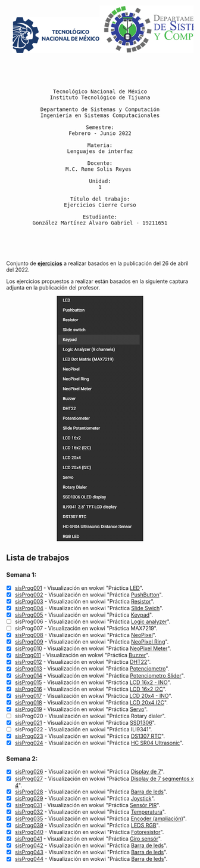 <pre>

</pre>
<pre>

<p align="center">
  <img  src="./img/logoTecnm.png"><img  src="./img/logoDeptoSis.png"><img  src="./img/logoItt.png">
</p>

<p align="center">

Tecnológico Nacional de México
Instituto Tecnológico de Tijuana

Departamento de Sistemas y Computación
Ingeniería en Sistemas Computacionales

Semestre:
Febrero - Junio 2022

Materia:
Lenguajes de interfaz

Docente:
M.C. Rene Solis Reyes 

Unidad:
1

Título del trabajo:
Ejercicios Cierre Curso

Estudiante:
González Martínez Álvaro Gabriel - 19211651

	</p>

</pre>

Conjunto de **[ejercicios](https://github.com/tectijuana/simuladorrp2040-Alvaroggm123/tree/main/code	 "Carpeta de código del repositorio.")** a realizar basados en la publicación del 26 de abril del 2022.

Los ejercicios propuestos a realizar están basados en la siguiente captura adjunta en la publicación del profesor.

</p>
<p align="center">
  <img  src="./img/semana1.PNG">
</p>

## Lista de trabajos
### Semana 1:
- [x] [sisProg001](./code/sisProg001/ "Wokwi preview") -  Visualización en wokwi "Práctica [LED](https://wokwi.com/projects/330555368301134420	 "Wokwi preview práctica LED")".
- [x] [sisProg002](./code/sisProg002/ "Wokwi preview") -  Visualización en wokwi "Práctica [PushButton](https://wokwi.com/projects/330555556474389076	 "Wokwi preview práctica PushButton")".
- [x] [sisProg003](./code/sisProg003/ "Wokwi preview") -  Visualización en wokwi "Práctica [Resistor](https://wokwi.com/projects/330562844952101460	 "Wokwi preview práctica Resistor")".
- [x] [sisProg004](./code/sisProg004/ "Wokwi preview") -  Visualización en wokwi "Práctica [Slide Swich](https://wokwi.com/projects/330556478719001172	 "Wokwi preview práctica Slide Swich")".
- [x] [sisProg005](./code/sisProg005/ "Wokwi preview") -  Visualización en wokwi "Práctica [Keypad](https://wokwi.com/projects/330560001740374612		 "Wokwi preview práctica Slide Keypad")".
- [ ] sisProg006 -  Visualización en wokwi "Práctica [Logic analyzer](https://wokwi.com/projects/313706149095408193		 "Wokwi preview práctica Slide Analizador Logico")".
- [ ] sisProg007 -  Visualización en wokwi "Práctica MAX7219".
- [x] [sisProg008](./code/sisProg008/ "Wokwi preview") -  Visualización en wokwi "Práctica [NeoPixel](https://wokwi.com/projects/330573337453396562			 "Wokwi preview práctica Slide NeoPixel regular")".
- [x] [sisProg009](./code/sisProg009/ "Wokwi preview") -  Visualización en wokwi "Práctica [NeoPixel Ring](https://wokwi.com/projects/330573361281237586			 "Wokwi preview práctica Slide NeoPixel anillo")".
- [x] [sisProg010](./code/sisProg010/ "Wokwi preview") -  Visualización en wokwi "Práctica [NeoPixel Meter](https://wokwi.com/projects/330573651878347347	 "Wokwi preview práctica Slide NeoPixel medidor")".
- [x] [sisProg011](./code/sisProg011/ "Wokwi preview") -  Visualización en wokwi "Práctica [Buzzer](https://wokwi.com/projects/330573914707067475	"Wokwi preview práctica Buzzer")".
- [x] [sisProg012](./code/sisProg012/ "Wokwi preview") -  Visualización en wokwi "Práctica [DHT22](https://wokwi.com/projects/330575202851226195	"Wokwi preview práctica DHT22")".
- [x] [sisProg013](./code/sisProg013/ "Wokwi preview") -  Visualización en wokwi "Práctica [Potenciometro](https://wokwi.com/projects/330576746300572243	"Wokwi preview práctica Potenciometro")".
- [x] [sisProg014](./code/sisProg014/ "Wokwi preview") -  Visualización en wokwi "Práctica [Potenciometro Slider](https://wokwi.com/projects/330585417088762451	"Wokwi preview práctica Potenciometro slider")".
- [x] [sisProg015](./code/sisProg015/ "Wokwi preview") -  Visualización en wokwi "Práctica [LCD 16x2 - INO](https://wokwi.com/projects/330570339562029650	"Wokwi preview práctica Potenciometro LCD 16x2 con ino")".
- [x] [sisProg016](./code/sisProg016/ "Wokwi preview") -  Visualización en wokwi "Práctica [LCD 16x2 I2C](https://wokwi.com/projects/330586599288996434	"Wokwi preview práctica Potenciometro LCD 16x2 I2C")".
- [x] [sisProg017](./code/sisProg017/ "Wokwi preview") -  Visualización en wokwi "Práctica [LCD 20x4 - INO](https://wokwi.com/projects/330605352263352915	"Wokwi preview práctica Potenciometro LCD 20x4 con ino.")".
- [x] [sisProg018](./code/sisProg018/ "Wokwi preview") -  Visualización en wokwi "Práctica [LCD 20x4 I2C](https://wokwi.com/projects/330591087215247954	"Wokwi preview práctica Potenciometro LCD 20x4 con I2C.")".
- [x] [sisProg019](./code/sisProg019/ "Wokwi preview") -  Visualización en wokwi "Práctica [Servo](https://wokwi.com/projects/330591752851292754 "Wokwi preview práctica Servo motor.")".
- [ ] sisProg020 -  Visualización en wokwi "Práctica Rotary dialer".
- [x] [sisProg021](./code/sisProg021/ "Wokwi preview") -  Visualización en wokwi "Práctica [SSD1306](https://wokwi.com/projects/330604441635914322 "Wokwi preview práctica Servo motor.")".
- [ ] sisProg022 -  Visualización en wokwi "Práctica ILI9341".
- [x] [sisProg023](./code/sisProg023/ "Wokwi preview") -  Visualización en wokwi "Práctica [DS1307 RTC](https://wokwi.com/projects/330590027787534930	"Wokwi preview práctica Servo motor.")".
- [x] [sisProg024](./code/sisProg024/ "Wokwi preview") -  Visualización en wokwi "Práctica [HC SR04 Ultrasonic](https://wokwi.com/projects/330571582473765458	"Wokwi preview práctica del sensor ultrasonico.")".
### Semana 2:
- [x] [sisProg026](./code/sisProg026/ "Wokwi preview") -  Visualización en wokwi "Práctica [Display de 7](https://wokwi.com/projects/331189254099042899	"Wokwi preview práctica del sensor de display de 7 segmentos en un grupo de 4.")".
- [x] [sisProg027](./code/sisProg027/ "Wokwi preview") -  Visualización en wokwi "Práctica [Display de 7 segmentos x 4](https://wokwi.com/projects/331189387453792850	"Wokwi preview práctica del sensor de display de 7 segmentos en un grupo de 4.")".
- [x] [sisProg028](./code/sisProg028/ "Wokwi preview") -  Visualización en wokwi "Práctica [Barra de leds](https://wokwi.com/projects/331193887112561235	"Wokwi preview práctica del sensor de barra de leds.")".
- [x] [sisProg029](./code/sisProg029/ "Wokwi preview") -  Visualización en wokwi "Práctica [Joystick](https://wokwi.com/projects/331204805815960147	"Wokwi preview práctica del Joystick")".
- [x] [sisProg031](./code/sisProg031/ "Wokwi preview") -  Visualización en wokwi "Práctica [Sensór PIR](https://wokwi.com/projects/331223148853723732	"Wokwi preview práctica del sensor PIR.")".
- [x] [sisProg032](./code/sisProg032/ "Wokwi preview") -  Visualización en wokwi "Práctica [Temperatura](https://wokwi.com/projects/331223440323248723	"Wokwi preview práctica del sensor de Temperatura.")".
- [x] [sisProg035](./code/sisProg035/ "Wokwi preview") -  Visualización en wokwi "Práctica [Encoder (ampliación)](https://wokwi.com/projects/331225558882976338	"Wokwi preview práctica del encoder.")".
- [x] [sisProg039](./code/sisProg039/ "Wokwi preview") -  Visualización en wokwi "Práctica [LEDS RGB](https://wokwi.com/projects/331824369205510738	"Wokwi preview práctica de leds RGB.")".
- [x] [sisProg040](./code/sisProg040/ "Wokwi preview") -  Visualización en wokwi "Práctica [Fotoresistor](https://wokwi.com/projects/331824449358660179	"Wokwi preview práctica del sensor de luminocidad.")".
- [x] [sisProg041](./code/sisProg041/ "Wokwi preview") -  Visualización en wokwi "Práctica [Giro sensór](https://wokwi.com/projects/331838719399035474	"Wokwi preview práctica del sensor MPU6050.")".
- [x] [sisProg042](./code/sisProg042/ "Wokwi preview") -  Visualización en wokwi "Práctica [Barra de leds](https://wokwi.com/projects/331193887112561235	"Wokwi preview práctica del sensor de barra de leds.")".
- [x] [sisProg043](./code/sisProg043/ "Wokwi preview") -  Visualización en wokwi "Práctica [Barra de leds](https://wokwi.com/projects/331193887112561235	"Wokwi preview práctica del sensor de barra de leds.")".
- [x] [sisProg044](./code/sisProg044/ "Wokwi preview") -  Visualización en wokwi "Práctica [Barra de leds](https://wokwi.com/projects/331193887112561235	"Wokwi preview práctica del sensor de barra de leds.")".